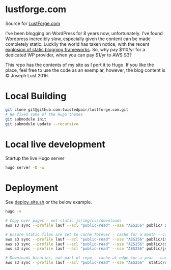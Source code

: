 # lustforge.com
Source for [LustForge.com](https://lustforge.com)

I've been blogging on WordPress for 8 years now, unfortunately. I've found Wordpress incredibly slow, especially given the content can be made completely static. Luckily the world has taken notice, with the recent [explosion of static blogging frameworks](https://www.staticgen.com/). So, why pay $110/yr for a dedicated WP provider, when you can pay $1/yr to AWS S3?

This repo has the contents of my site as I port it to Hugo. If you like the place, feel free to use the code as an exemplar, however, the blog content is &copy; Joseph Lust 2016.

# Local Building

```bash
git clone git@github.com:twistedpair/lustforge.com.git
# We fixed some of the Hugo themes
git submodule init
git submodule update --recursive
```

# Local live development

Startup the live Hugo server

```bash
hugo server -D -w
```

# Deployment

See [deploy_site.sh](deploy_site.sh) or the below example.

```bash
hugo -v 

# Copy over pages - not static js/img/css/downloads
aws s3 sync --profile lauf --acl "public-read" --sse "AES256" public/ s3://lustforge-cdn/ --exclude 'img' --exclude 'js' --exclude 'downloads' --exclude 'css'

# Ensure static files are set to cache forever - cache for a month --cache-control "max-age=2592000"
aws s3 sync --profile lauf --acl "public-read" --sse "AES256" public/img/ s3://lustforge-cdn/img/
aws s3 sync --profile lauf --acl "public-read" --sse "AES256" public/css/ s3://lustforge-cdn/css/
aws s3 sync --profile lauf --acl "public-read" --sse "AES256" public/js/ s3://lustforge-cdn/js/

# Downloads binaries, not part of repo - cache at edge for a year --cache-control "max-age=31536000"
aws s3 sync --profile lauf --acl "public-read" --sse "AES256"  static/downloads/ s3://lustforge-cdn/downloads/
```


